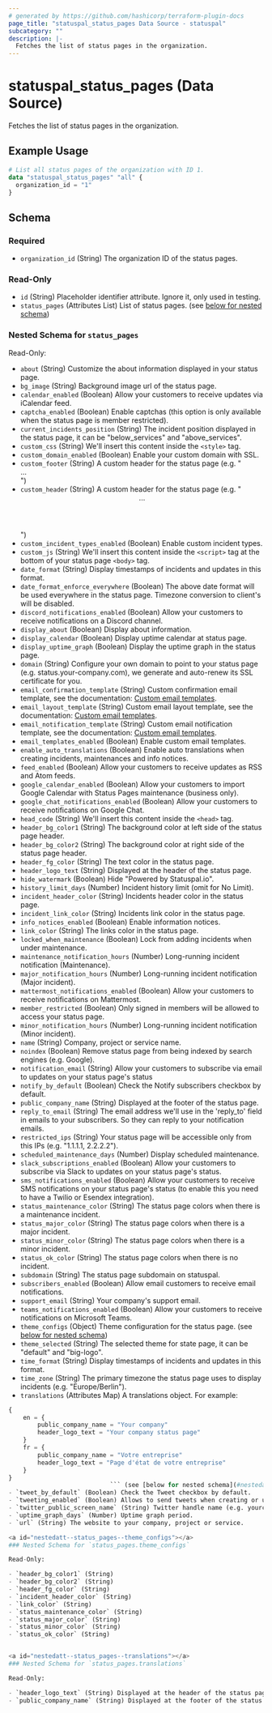```yaml
---
# generated by https://github.com/hashicorp/terraform-plugin-docs
page_title: "statuspal_status_pages Data Source - statuspal"
subcategory: ""
description: |-
  Fetches the list of status pages in the organization.
---
```


# statuspal_status_pages (Data Source)

Fetches the list of status pages in the organization.

## Example Usage

```terraform
# List all status pages of the organization with ID 1.
data "statuspal_status_pages" "all" {
  organization_id = "1"
}
```

<!-- schema generated by tfplugindocs -->
## Schema

### Required

- `organization_id` (String) The organization ID of the status pages.

### Read-Only

- `id` (String) Placeholder identifier attribute. Ignore it, only used in testing.
- `status_pages` (Attributes List) List of status pages. (see [below for nested schema](#nestedatt--status_pages))

<a id="nestedatt--status_pages"></a>
### Nested Schema for `status_pages`

Read-Only:

- `about` (String) Customize the about information displayed in your status page.
- `bg_image` (String) Background image url of the status page.
- `calendar_enabled` (Boolean) Allow your customers to receive updates via iCalendar feed.
- `captcha_enabled` (Boolean) Enable captchas (this option is only available when the status page is member restricted).
- `current_incidents_position` (String) The incident position displayed in the status page, it can be "below_services" and "above_services".
- `custom_css` (String) We'll insert this content inside the `<style>` tag.
- `custom_domain_enabled` (Boolean) Enable your custom domain with SSL.
- `custom_footer` (String) A custom header for the status page (e.g. "<footer>...</footer>")
- `custom_header` (String) A custom header for the status page (e.g. "<header>...</header>")
- `custom_incident_types_enabled` (Boolean) Enable custom incident types.
- `custom_js` (String) We'll insert this content inside the `<script>` tag at the bottom of your status page `<body>` tag.
- `date_format` (String) Display timestamps of incidents and updates in this format.
- `date_format_enforce_everywhere` (Boolean) The above date format will be used everywhere in the status page. Timezone conversion to client's will be disabled.
- `discord_notifications_enabled` (Boolean) Allow your customers to receive notifications on a Discord channel.
- `display_about` (Boolean) Display about information.
- `display_calendar` (Boolean) Display uptime calendar at status page.
- `display_uptime_graph` (Boolean) Display the uptime graph in the status page.
- `domain` (String) Configure your own domain to point to your status page (e.g. status.your-company.com), we generate and auto-renew its SSL certificate for you.
- `email_confirmation_template` (String) Custom confirmation email template, see the documentation: [Custom email templates](https://docs.statuspal.io/platform/subscriptions-and-notifications/custom-email-templates).
- `email_layout_template` (String) Custom email layout template, see the documentation: [Custom email templates](https://docs.statuspal.io/platform/subscriptions-and-notifications/custom-email-templates).
- `email_notification_template` (String) Custom email notification template, see the documentation: [Custom email templates](https://docs.statuspal.io/platform/subscriptions-and-notifications/custom-email-templates).
- `email_templates_enabled` (Boolean) Enable custom email templates.
- `enable_auto_translations` (Boolean) Enable auto translations when creating incidents, maintenances and info notices.
- `feed_enabled` (Boolean) Allow your customers to receive updates as RSS and Atom feeds.
- `google_calendar_enabled` (Boolean) Allow your customers to import Google Calendar with Status Pages maintenance (business only).
- `google_chat_notifications_enabled` (Boolean) Allow your customers to receive notifications on Google Chat.
- `head_code` (String) We'll insert this content inside the `<head>` tag.
- `header_bg_color1` (String) The background color at left side of the status page header.
- `header_bg_color2` (String) The background color at right side of the status page header.
- `header_fg_color` (String) The text color in the status page.
- `header_logo_text` (String) Displayed at the header of the status page.
- `hide_watermark` (Boolean) Hide "Powered by Statuspal.io".
- `history_limit_days` (Number) Incident history limit (omit for No Limit).
- `incident_header_color` (String) Incidents header color in the status page.
- `incident_link_color` (String) Incidents link color in the status page.
- `info_notices_enabled` (Boolean) Enable information notices.
- `link_color` (String) The links color in the status page.
- `locked_when_maintenance` (Boolean) Lock from adding incidents when under maintenance.
- `maintenance_notification_hours` (Number) Long-running incident notification (Maintenance).
- `major_notification_hours` (Number) Long-running incident notification (Major incident).
- `mattermost_notifications_enabled` (Boolean) Allow your customers to receive notifications on Mattermost.
- `member_restricted` (Boolean) Only signed in members will be allowed to access your status page.
- `minor_notification_hours` (Number) Long-running incident notification (Minor incident).
- `name` (String) Company, project or service name.
- `noindex` (Boolean) Remove status page from being indexed by search engines (e.g. Google).
- `notification_email` (String) Allow your customers to subscribe via email to updates on your status page's status
- `notify_by_default` (Boolean) Check the Notify subscribers checkbox by default.
- `public_company_name` (String) Displayed at the footer of the status page.
- `reply_to_email` (String) The email address we'll use in the 'reply_to' field in emails to your subscribers. So they can reply to your notification emails.
- `restricted_ips` (String) Your status page will be accessible only from this IPs (e.g. "1.1.1.1, 2.2.2.2").
- `scheduled_maintenance_days` (Number) Display scheduled maintenance.
- `slack_subscriptions_enabled` (Boolean) Allow your customers to subscribe via Slack to updates on your status page's status.
- `sms_notifications_enabled` (Boolean) Allow your customers to receive SMS notifications on your status page's status (to enable this you need to have a Twilio or Esendex integration).
- `status_maintenance_color` (String) The status page colors when there is a maintenance incident.
- `status_major_color` (String) The status page colors when there is a major incident.
- `status_minor_color` (String) The status page colors when there is a minor incident.
- `status_ok_color` (String) The status page colors when there is no incident.
- `subdomain` (String) The status page subdomain on statuspal.
- `subscribers_enabled` (Boolean) Allow email customers to receive email notifications.
- `support_email` (String) Your company's support email.
- `teams_notifications_enabled` (Boolean) Allow your customers to receive notifications on Microsoft Teams.
- `theme_configs` (Object) Theme configuration for the status page. (see [below for nested schema](#nestedatt--status_pages--theme_configs))
- `theme_selected` (String) The selected theme for state page, it can be "default" and "big-logo".
- `time_format` (String) Display timestamps of incidents and updates in this format.
- `time_zone` (String) The primary timezone the status page uses to display incidents (e.g. "Europe/Berlin").
- `translations` (Attributes Map) A translations object. For example:
```terraform
{
	en = {
		public_company_name = "Your company"
		header_logo_text = "Your company status page"
	}
	fr = {
		public_company_name = "Votre entreprise"
		header_logo_text = "Page d'état de votre entreprise"
	}
}
							``` (see [below for nested schema](#nestedatt--status_pages--translations))
- `tweet_by_default` (Boolean) Check the Tweet checkbox by default.
- `tweeting_enabled` (Boolean) Allows to send tweets when creating or updating an incident.
- `twitter_public_screen_name` (String) Twitter handle name (e.g. yourcompany).
- `uptime_graph_days` (Number) Uptime graph period.
- `url` (String) The website to your company, project or service.

<a id="nestedatt--status_pages--theme_configs"></a>
### Nested Schema for `status_pages.theme_configs`

Read-Only:

- `header_bg_color1` (String)
- `header_bg_color2` (String)
- `header_fg_color` (String)
- `incident_header_color` (String)
- `link_color` (String)
- `status_maintenance_color` (String)
- `status_major_color` (String)
- `status_minor_color` (String)
- `status_ok_color` (String)


<a id="nestedatt--status_pages--translations"></a>
### Nested Schema for `status_pages.translations`

Read-Only:

- `header_logo_text` (String) Displayed at the header of the status page.
- `public_company_name` (String) Displayed at the footer of the status page.
